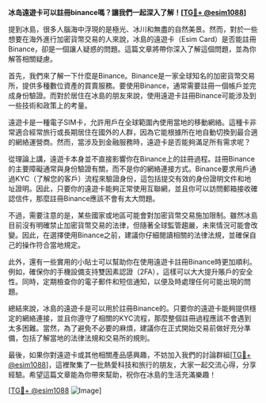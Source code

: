 **冰岛遠遊卡可以註冊binance嗎？讓我們一起深入了解！[[TG💪+ @esim1088](https://t.me/s/esim1088)]**

提到冰島，很多人腦海中浮現的是極光、冰川和無盡的自然美景。然而，對於一些想要在海外進行加密貨幣交易的人來說，冰島的遠遊卡（Esim Card）是否能註冊Binance，卻是一個讓人疑惑的問題。這篇文章將帶你深入了解這個問題，並為你解答相關疑慮。

首先，我們來了解一下什麼是Binance。Binance是一家全球知名的加密貨幣交易所，提供多種數位資產的買賣服務。要使用Binance，通常需要註冊一個帳戶並完成身份驗證。而對於居住在冰島的朋友來說，使用遠遊卡註冊Binance可能涉及到一些技術和政策上的考量。

遠遊卡是一種電子SIM卡，允許用戶在全球範圍內使用當地的移動網絡。這種卡非常適合經常旅行或長期居住在國外的人群，因為它能根據所在地自動切換到最合適的網絡運營商。然而，當涉及到金融服務時，遠遊卡是否能夠滿足所有需求呢？

從理論上講，遠遊卡本身並不直接影響你在Binance上的註冊過程。註冊Binance的主要障礙通常與身份驗證有關，而不是你的網絡連接方式。Binance要求用戶通過KYC（了解您的客戶）流程來驗證身份，這包括提交有效的身份證明文件和地址證明。因此，只要你的遠遊卡能夠正常使用互聯網，並且你可以訪問郵箱接收確認信件，那麼註冊Binance應該不會有太大問題。

不過，需要注意的是，某些國家或地區可能會對加密貨幣交易施加限制。雖然冰島目前沒有明確禁止加密貨幣交易的法律，但隨著全球監管趨嚴，未來情況可能會改變。因此，在選擇使用Binance之前，建議你仔細閱讀相關的法律法規，並確保自己的操作符合當地規定。

此外，還有一些實用的小貼士可以幫助你在使用遠遊卡註冊Binance時更加順利。例如，確保你的手機設備支持雙因素認證（2FA），這樣可以大大提升賬戶的安全性。同時，定期檢查你的電子郵件和短信通知，以便及時處理任何可能出現的問題。

總結來說，冰島的遠遊卡是可以用於註冊Binance的。只要你的遠遊卡能夠提供穩定的網絡連接，並且你遵守了相關的KYC流程，那麼整個註冊過程應該不會遇到太多困難。當然，為了避免不必要的麻煩，建議你在正式開始交易前做好充分準備，包括了解當地的法律法規和交易所的規則。

最後，如果你對遠遊卡或其他相關產品感興趣，不妨加入我們的討論群組[[TG💪+ @esim1088](https://t.me/s/esim1088)]，這裡聚集了一批熱愛科技和旅行的朋友，大家一起交流心得，分享經驗。希望這篇文章能為你帶來幫助，祝你在冰島的生活充滿樂趣！

[[TG💪+ @esim1088](https://t.me/s/esim1088) ![Image](https://i.postimg.cc/4NQfJmqS/Snipaste-2025-05-13-00-14-12.png)]